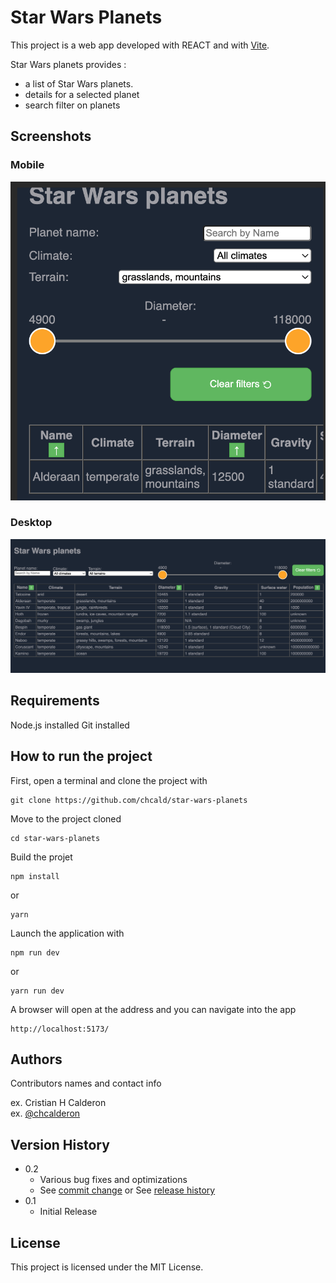 # Star Wars Planets

This project is a web app developed with REACT and with [Vite](https://vitejs.dev/guide/).

Star Wars planets provides :

- a list of Star Wars planets.
- details for a selected planet
- search filter on planets

## Screenshots

### Mobile 
![mobile view](./docs/mobile.png "Mobile view")

### Desktop 
![desktop view](./docs/desktop.png "Desktop view")



## Requirements

Node.js installed
Git installed

## How to run the project

First, open a terminal and clone the project with 
```
git clone https://github.com/chcald/star-wars-planets
```

Move to the project cloned
```
cd star-wars-planets
```

Build the projet
```
npm install
```
or
```
yarn
```

Launch the application with 
```
npm run dev
```
or
```
yarn run dev
```

A browser will open at the address and you can navigate into the app
```
http://localhost:5173/
```

## Authors

Contributors names and contact info

ex. Cristian H Calderon  
ex. [@chcalderon](https://twitter.com/chcalderon)

## Version History

* 0.2
    * Various bug fixes and optimizations
    * See [commit change]() or See [release history]()
* 0.1
    * Initial Release

## License

This project is licensed under the MIT License.
